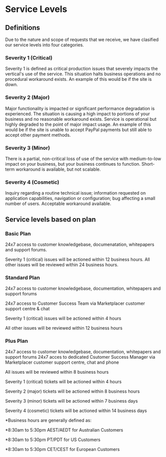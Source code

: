 # Service Levels

## Definitions

Due to the nature and scope of requests that we receive, we have clasified our service levels into four categories. 

### Severity 1 (Critical)
Severity 1 is defined as critical production issues that severely impacts the vertical's use of the service. This situation halts business operations and no procedural workaround exists. An example of this would be if the site is down.

### Severity 2 (Major)
Major functionality is impacted or significant performance degradation is experienced. The situation is causing a high impact to portions of your business and no reasonable workaround exists. Service is operational but highly degraded to the point of major impact usage. An example of this would be if the site is unable to accept PayPal payments but still able to accept other payment methods.

### Severity 3 (Minor)
There is a partial, non-critical loss of use of the service with medium-to-low impact on your business, but your business continues to function. Short-term workaround is available, but not scalable.

### Severity 4 (Cosmetic)

Inquiry regarding a routine technical issue; information requested on application capabilities, navigation or configuration; bug affecting a small number of users. Acceptable workaround available.

## Service levels based on plan

### Basic Plan
24x7 access to customer knowledgebase, documenatation, whitepapers and support forums.

Severity 1 (critical) issues will be actioned within 12 business hours.
All other issues will be reviewed within 24 business hours.

### Standard Plan
24x7 access to customer knowledgebase, documentation, whitepapers and support forums

24x7 access to Customer Success Team via Marketplacer customer support centre & chat


Severity 1 (critical) issues will be actioned within 4 hours

All other issues will be reviewed within 12 business hours


### Plus Plan
24x7 access to customer knowledgebase, documentation, whitepapers and support forums
24x7 acces to dedicated Csutomer Success Manager via Marketplacer customer support centre, chat and phone

All issues will be reviewed within 8 business hours

Severity 1 (critical) tickets will be actioned within 4 hours

Severity 2 (major) tickets will be actioned within 8 business hours

Severity 3 (minor) tickets will be actioned within 7 business days

Severity 4 (cosmetic) tickets will be actioned within 14 business days

*Business hours are generally defined as:

*8:30am to 5:30pm AEST/AEDT for Australian Customers

*8:30am to 5:30pm PT/PDT for US Customers

*8:30am to 5:30pm CET/CEST for European Customers

